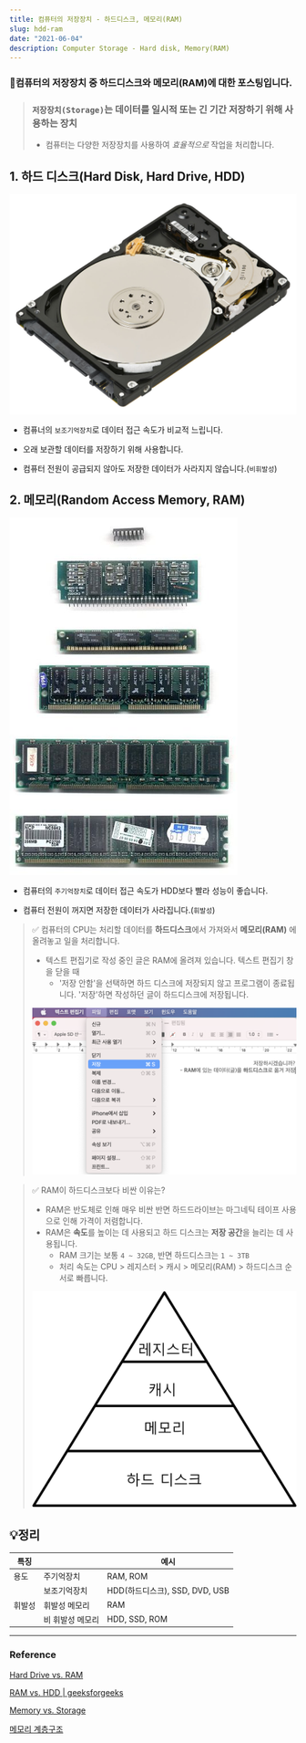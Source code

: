 ```yaml
---
title: 컴퓨터의 저장장치 - 하드디스크, 메모리(RAM)
slug: hdd-ram
date: "2021-06-04"
description: Computer Storage - Hard disk, Memory(RAM)
---
```


### 🔑컴퓨터의 저장장치 중 하드디스크와 메모리(RAM)에 대한 포스팅입니다.

> ### `저장장치(Storage)`는 데이터를 일시적 또는 긴 기간 저장하기 위해 사용하는 장치
>
> - 컴퓨터는 다양한 저장장치를 사용하여 _효율적으로_ 작업을 처리합니다.

## 1. 하드 디스크(Hard Disk, Hard Drive, HDD)

![HDD](../assets/images/HDD.jpeg)

- 컴퓨너의 `보조기억장치`로 데이터 접근 속도가 비교적 느립니다.

- 오래 보관할 데이터를 저장하기 위해 사용합니다.
- 컴퓨터 전원이 공급되지 않아도 저장한 데이터가 사라지지 않습니다.(`비휘발성`)

## 2. 메모리(Random Access Memory, RAM)

![RAM](../assets/images/RAM.jpeg)

- 컴퓨터의 `주기억장치`로 데이터 접근 속도가 HDD보다 빨라 성능이 좋습니다.

- 컴퓨터 전원이 꺼지면 저장한 데이터가 사라집니다.(`휘발성`)

> ✅ 컴퓨터의 CPU는 처리할 데이터를 **하드디스크**에서 가져와서 **메모리(RAM)** 에 올려놓고 일을 처리합니다.
>
> - 텍스트 편집기로 작성 중인 글은 RAM에 올려져 있습니다. 텍스트 편집기 창을 닫을 때
>   - '저장 안함'을 선택하면 하드 디스크에 저장되지 않고 프로그램이 종료됩니다. '저장'하면 작성하던 글이 하드디스크에 저장됩니다.
>
> ![save](../assets/images/save.png)

> ✅ RAM이 하드디스크보다 비싼 이유는?
>
> - RAM은 반도체로 인해 매우 비싼 반면 하드드라이브는 마그네틱 테이프 사용으로 인해 가격이 저렴합니다.
> - RAM은 **속도**를 높이는 데 사용되고 하드 디스크는 **저장 공간**을 늘리는 데 사용됩니다.
>   - RAM 크기는 보통 `4 ~ 32GB`, 반면 하드디스크는 `1 ~ 3TB`
>   - 처리 속도는 CPU > 레지스터 > 캐시 > 메모리(RAM) > 하드디스크 순서로 빠릅니다.
>
> ![Memory Hierarchy](../assets/images/memory-hierarchy.png)

## 💡정리

| 특징   |                  | 예시                           |
| ------ | ---------------- | ------------------------------ |
| 용도   | 주기억장치       | RAM, ROM                       |
|        | 보조기억장치     | HDD(하드디스크), SSD, DVD, USB |
| 휘발성 | 휘발성 메모리    | RAM                            |
|        | 비 휘발성 메모리 | HDD, SSD, ROM                  |

---

### Reference

[Hard Drive vs. RAM](https://www.educba.com/hard-drive-vs-ram/)

[RAM vs. HDD | geeksforgeeks](https://www.geeksforgeeks.org/difference-between-random-access-memory-ram-and-hard-disk-drive-hdd/)

[Memory vs. Storage](https://www.enterprisestorageforum.com/hardware/memory-vs-storage/)

[메모리 계층구조](https://diveintosystems.org/antora/diveintosystems/1.0/MemHierarchy/mem_hierarchy.html)
